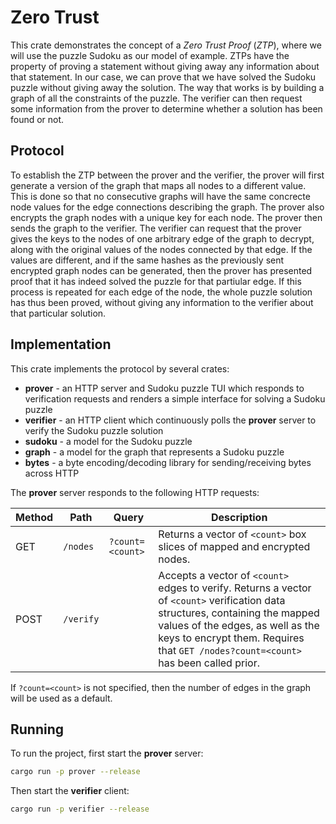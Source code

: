 # Zero Trust

This crate demonstrates the concept of a _Zero Trust Proof_ (_ZTP_), where we will use the puzzle Sudoku as our model of example. ZTPs have the property of proving a statement without giving away any information about that statement. In our case, we can prove that we have solved the Sudoku puzzle without giving away the solution. The way that works is by building a graph of all the constraints of the puzzle. The verifier can then request some information from the prover to determine whether a solution has been found or not.

## Protocol
To establish the ZTP between the prover and the verifier, the prover will first generate a version of the graph that maps all nodes to a different value. This is done so that no consecutive graphs will have the same concrecte node values for the edge connections describing the graph. The prover also encrypts the graph nodes with a unique key for each node. The prover then sends the graph to the verifier. The verifier can request that the prover gives the keys to the nodes of one arbitrary edge of the graph to decrypt, along with the original values of the nodes connected by that edge. If the values are different, and if the same hashes as the previously sent encrypted graph nodes can be generated, then the prover has presented proof that it has indeed solved the puzzle for that partiular edge. If this process is repeated for each edge of the node, the whole puzzle solution has thus been proved, without giving any information to the verifier about that particular solution.

## Implementation
This crate implements the protocol by several crates:

- **prover** - an HTTP server and Sudoku puzzle TUI which responds to verification requests and renders a simple interface for solving a Sudoku puzzle
- **verifier** - an HTTP client which continuously polls the **prover** server to verify the Sudoku puzzle solution
- **sudoku** - a model for the Sudoku puzzle
- **graph** - a model for the graph that represents a Sudoku puzzle
- **bytes** - a byte encoding/decoding library for sending/receiving bytes across HTTP

The **prover** server responds to the following HTTP requests:

| Method | Path      | Query            | Description                                                             |
|--------|-----------|------------------|-------------------------------------------------------------------------|
| GET    | `/nodes`  | `?count=<count>` | Returns a vector of `<count>` box slices of mapped and encrypted nodes. |
| POST   | `/verify` |                  | Accepts a vector of `<count>` edges to verify. Returns a vector of `<count>` verification data structures, containing the mapped values of the edges, as well as the keys to encrypt them. Requires that `GET /nodes?count=<count>` has been called prior. |

If `?count=<count>` is not specified, then the number of edges in the graph will be used as a default.

## Running

To run the project, first start the **prover** server:

```bash
cargo run -p prover --release
```

Then start the **verifier** client:

```bash
cargo run -p verifier --release
```
